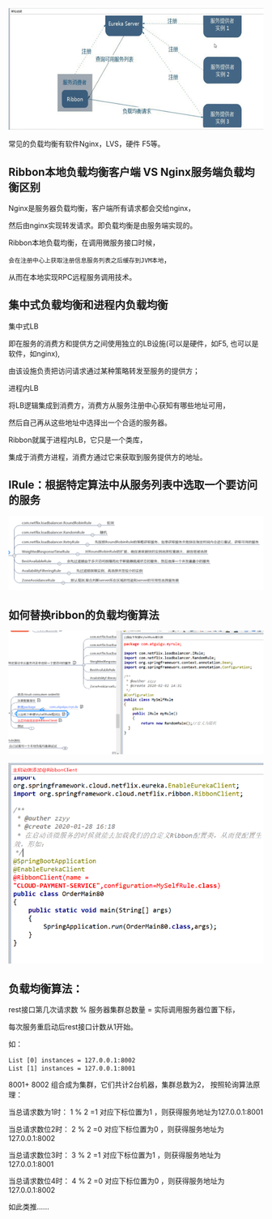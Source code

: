 ![img_28.png](img_28.png)


常见的负载均衡有软件Nginx，LVS，硬件 F5等。

Ribbon本地负载均衡客户端 VS Nginx服务端负载均衡区别
---


Nginx是服务器负载均衡，客户端所有请求都会交给nginx，

然后由nginx实现转发请求。即负载均衡是由服务端实现的。

Ribbon本地负载均衡，在调用微服务接口时候，

`会在注册中心上获取注册信息服务列表之后缓存到JVM本地`，

从而在本地实现RPC远程服务调用技术。

集中式负载均衡和进程内负载均衡
---

集中式LB

即在服务的消费方和提供方之间使用独立的LB设施(可以是硬件，如F5, 也可以是软件，如nginx), 

由该设施负责把访问请求通过某种策略转发至服务的提供方；


进程内LB

将LB逻辑集成到消费方，消费方从服务注册中心获知有哪些地址可用，

然后自己再从这些地址中选择出一个合适的服务器。

Ribbon就属于进程内LB，它只是一个类库，

集成于消费方进程，消费方通过它来获取到服务提供方的地址。


IRule：根据特定算法中从服务列表中选取一个要访问的服务
---

![img_29.png](img_29.png)

如何替换ribbon的负载均衡算法
---

![img_31.png](img_31.png)

![img_30.png](img_30.png)



负载均衡算法：
---

rest接口第几次请求数 % 服务器集群总数量 = 实际调用服务器位置下标，

每次服务重启动后rest接口计数从1开始。

如：   
    
    List [0] instances = 127.0.0.1:8002
    List [1] instances = 127.0.0.1:8001

8001+ 8002 组合成为集群，它们共计2台机器，集群总数为2， 按照轮询算法原理：

当总请求数为1时： 1 % 2 =1 对应下标位置为1 ，则获得服务地址为127.0.0.1:8001

当总请求数位2时： 2 % 2 =0 对应下标位置为0 ，则获得服务地址为127.0.0.1:8002

当总请求数位3时： 3 % 2 =1 对应下标位置为1 ，则获得服务地址为127.0.0.1:8001

当总请求数位4时： 4 % 2 =0 对应下标位置为0 ，则获得服务地址为127.0.0.1:8002

如此类推......


